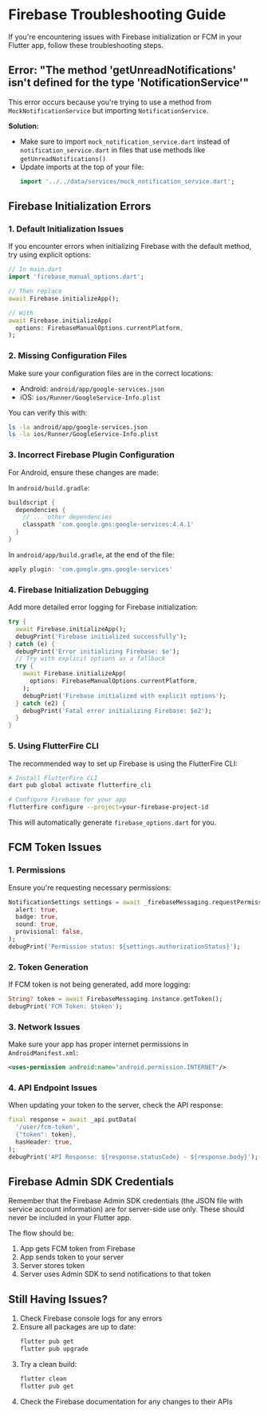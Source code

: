 # Firebase Troubleshooting Guide

If you're encountering issues with Firebase initialization or FCM in your Flutter app, follow these troubleshooting steps.

## Error: "The method 'getUnreadNotifications' isn't defined for the type 'NotificationService'"

This error occurs because you're trying to use a method from `MockNotificationService` but importing `NotificationService`. 

**Solution:** 
- Make sure to import `mock_notification_service.dart` instead of `notification_service.dart` in files that use methods like `getUnreadNotifications()`
- Update imports at the top of your file:
  ```dart
  import '../../data/services/mock_notification_service.dart';
  ```

## Firebase Initialization Errors

### 1. Default Initialization Issues

If you encounter errors when initializing Firebase with the default method, try using explicit options:

```dart
// In main.dart
import 'firebase_manual_options.dart';

// Then replace
await Firebase.initializeApp();

// With
await Firebase.initializeApp(
  options: FirebaseManualOptions.currentPlatform,
);
```

### 2. Missing Configuration Files

Make sure your configuration files are in the correct locations:
- Android: `android/app/google-services.json`
- iOS: `ios/Runner/GoogleService-Info.plist`

You can verify this with:
```bash
ls -la android/app/google-services.json
ls -la ios/Runner/GoogleService-Info.plist
```

### 3. Incorrect Firebase Plugin Configuration

For Android, ensure these changes are made:

In `android/build.gradle`:
```gradle
buildscript {
  dependencies {
    // ... other dependencies
    classpath 'com.google.gms:google-services:4.4.1'
  }
}
```

In `android/app/build.gradle`, at the end of the file:
```gradle
apply plugin: 'com.google.gms.google-services'
```

### 4. Firebase Initialization Debugging

Add more detailed error logging for Firebase initialization:

```dart
try {
  await Firebase.initializeApp();
  debugPrint('Firebase initialized successfully');
} catch (e) {
  debugPrint('Error initializing Firebase: $e');
  // Try with explicit options as a fallback
  try {
    await Firebase.initializeApp(
      options: FirebaseManualOptions.currentPlatform,
    );
    debugPrint('Firebase initialized with explicit options');
  } catch (e2) {
    debugPrint('Fatal error initializing Firebase: $e2');
  }
}
```

### 5. Using FlutterFire CLI

The recommended way to set up Firebase is using the FlutterFire CLI:

```bash
# Install FlutterFire CLI
dart pub global activate flutterfire_cli

# Configure Firebase for your app
flutterfire configure --project=your-firebase-project-id
```

This will automatically generate `firebase_options.dart` for you.

## FCM Token Issues

### 1. Permissions

Ensure you're requesting necessary permissions:

```dart
NotificationSettings settings = await _firebaseMessaging.requestPermission(
  alert: true,
  badge: true,
  sound: true,
  provisional: false,
);
debugPrint('Permission status: ${settings.authorizationStatus}');
```

### 2. Token Generation

If FCM token is not being generated, add more logging:

```dart
String? token = await FirebaseMessaging.instance.getToken();
debugPrint('FCM Token: $token');
```

### 3. Network Issues

Make sure your app has proper internet permissions in `AndroidManifest.xml`:

```xml
<uses-permission android:name="android.permission.INTERNET"/>
```

### 4. API Endpoint Issues

When updating your token to the server, check the API response:

```dart
final response = await _api.putData(
  '/user/fcm-token',
  {"token": token},
  hasHeader: true,
);
debugPrint('API Response: ${response.statusCode} - ${response.body}');
```

## Firebase Admin SDK Credentials

Remember that the Firebase Admin SDK credentials (the JSON file with service account information) are for server-side use only. These should never be included in your Flutter app.

The flow should be:
1. App gets FCM token from Firebase
2. App sends token to your server
3. Server stores token
4. Server uses Admin SDK to send notifications to that token

## Still Having Issues?

1. Check Firebase console logs for any errors
2. Ensure all packages are up to date:
   ```bash
   flutter pub get
   flutter pub upgrade
   ```
3. Try a clean build:
   ```bash
   flutter clean
   flutter pub get
   ```
4. Check the Firebase documentation for any changes to their APIs 